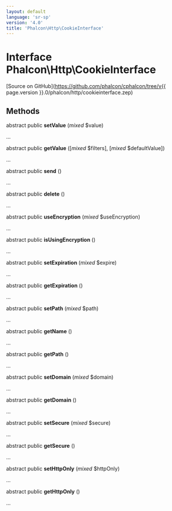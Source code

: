 ```yaml
---
layout: default
language: 'sr-sp'
version: '4.0'
title: 'Phalcon\Http\CookieInterface'
---
```


# Interface **Phalcon\Http\CookieInterface**

[Source on GitHub](https://github.com/phalcon/cphalcon/tree/v{{ page.version }}.0/phalcon/http/cookieinterface.zep)

## Methods

abstract public **setValue** (*mixed* $value)

...

abstract public **getValue** ([*mixed* $filters], [*mixed* $defaultValue])

...

abstract public **send** ()

...

abstract public **delete** ()

...

abstract public **useEncryption** (*mixed* $useEncryption)

...

abstract public **isUsingEncryption** ()

...

abstract public **setExpiration** (*mixed* $expire)

...

abstract public **getExpiration** ()

...

abstract public **setPath** (*mixed* $path)

...

abstract public **getName** ()

...

abstract public **getPath** ()

...

abstract public **setDomain** (*mixed* $domain)

...

abstract public **getDomain** ()

...

abstract public **setSecure** (*mixed* $secure)

...

abstract public **getSecure** ()

...

abstract public **setHttpOnly** (*mixed* $httpOnly)

...

abstract public **getHttpOnly** ()

...